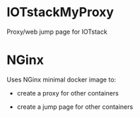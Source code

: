 # IOTstackMyProxy

Proxy/web jump page for IOTstack

# NGinx

Uses NGinx minimal docker image to:

- create a proxy for other containers

- create a jump page for other containers

